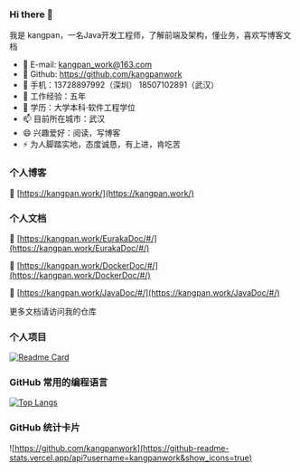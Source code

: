 ### Hi there 👋
我是 kangpan，一名Java开发工程师，了解前端及架构，懂业务，喜欢写博客文档

- 🔭 E-mail: kangpan_work@163.com
- 🌱 Github: https://github.com/kangpanwork
- 👯 手机：13728897992（深圳） 18507102891（武汉）
- 🤔 工作经验：五年
- 💬 学历：大学本科·软件工程学位
- 📫 目前所在城市：武汉
- 😄 兴趣爱好：阅读，写博客
- ⚡ 为人脚踏实地，态度诚恳，有上进，肯吃苦

### 个人博客

🔭 [https://kangpan.work/](https://kangpan.work/)

### 个人文档

🔭 [https://kangpan.work/EurakaDoc/#/](https://kangpan.work/EurakaDoc/#/)

🔭 [https://kangpan.work/DockerDoc/#/](https://kangpan.work/DockerDoc/#/)

🔭 [https://kangpan.work/JavaDoc/#/](https://kangpan.work/JavaDoc/#/)

更多文档请访问我的仓库



### 个人项目
[![Readme Card](https://github-readme-stats.vercel.app/api/pin/?username=kangpanwork&repo=kangpanwork.github.io)](https://github.com/kangpanwork/kangpanwork.github.io.git)


### GitHub 常用的编程语言
[![Top Langs](https://github-readme-stats.vercel.app/api/top-langs/?username=kangpanwork&layout=compact)](https://github.com/kangpanwork/kangpanwork.github.io.git)

### GitHub 统计卡片
![https://github.com/kangpanwork](https://github-readme-stats.vercel.app/api?username=kangpanwork&show_icons=true)
